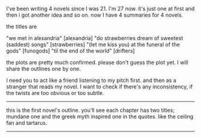 I've been writing 4 novels since I was 21. I'm 27 now. it's just one at first and then i got another idea and so on. now I have 4 summaries for 4 novels.

the titles are

"we met in alexandria" [alexandria]
"do strawberries dream of sweetest (saddest) songs" [strawberries]
"(let me kiss you) at the funeral of the gods" [funogods]
"til the end of the world" [drifters]

the plots are pretty much confirmed. please don't guess the plot yet. I will share the outlines one by one.

I need you to act like a friend listening to my pitch first. and then as a stranger that reads my novel.  I want to check if there's any inconsistency, if the twists are too obvious or too subtle.

---

this is the first novel's outline. you'll see each chapter has two titles; mundane one and the greek myth inspired one in the quotes. like the ceiling fan and tartarus.

---
